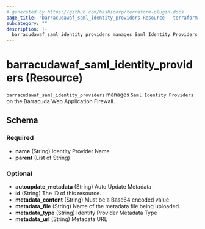 ```yaml
---
# generated by https://github.com/hashicorp/terraform-plugin-docs
page_title: "barracudawaf_saml_identity_providers Resource - terraform-provider-barracudawaf"
subcategory: ""
description: |-
  barracudawaf_saml_identity_providers manages Saml Identity Providers on the Barracuda Web Application Firewall.
---
```


# barracudawaf_saml_identity_providers (Resource)

`barracudawaf_saml_identity_providers` manages `Saml Identity Providers` on the Barracuda Web Application Firewall.



<!-- schema generated by tfplugindocs -->
## Schema

### Required

- **name** (String) Identity Provider Name
- **parent** (List of String)

### Optional

- **autoupdate_metadata** (String) Auto Update Metadata
- **id** (String) The ID of this resource.
- **metadata_content** (String) Must be a Base64 encoded value
- **metadata_file** (String) Name of the metadata file being uploaded.
- **metadata_type** (String) Identity Provider Metadata Type
- **metadata_url** (String) Metadata URL


